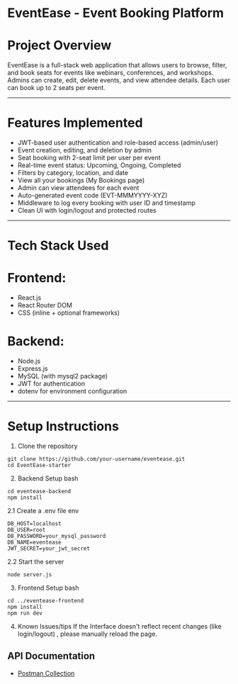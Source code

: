 #  EventEase - Event Booking Platform

#  Project Overview

EventEase is a full-stack web application that allows users to browse, filter, and book seats for events like webinars, conferences, and workshops. Admins can create, edit, delete events, and view attendee details. Each user can book up to 2 seats per event.

---

#  Features Implemented

-  JWT-based user authentication and role-based access (admin/user)
-  Event creation, editing, and deletion by admin
-  Seat booking with 2-seat limit per user per event
-  Real-time event status: Upcoming, Ongoing, Completed
-  Filters by category, location, and date
-  View all your bookings (My Bookings page)
-  Admin can view attendees for each event
-  Auto-generated event code (EVT-MMMYYYY-XYZ)
-  Middleware to log every booking with user ID and timestamp
-  Clean UI with login/logout and protected routes

---

# Tech Stack Used

# Frontend:
- React.js
- React Router DOM
- CSS (inline + optional frameworks)

# Backend:
- Node.js
- Express.js
- MySQL (with mysql2 package)
- JWT for authentication
- dotenv for environment configuration

---

# Setup Instructions

1. Clone the repository
```
git clone https://github.com/your-username/eventease.git
cd EventEase-starter
```
2. Backend Setup
bash
```
cd eventease-backend
npm install
```
2.1 Create a .env file 
env
```
DB_HOST=localhost
DB_USER=root
DB_PASSWORD=your_mysql_password
DB_NAME=eventease
JWT_SECRET=your_jwt_secret
```
2.2 Start the server
```
node server.js
```

3. Frontend Setup
bash
```
cd ../eventease-frontend
npm install
npm run dev
```
4. Known Issues/tips
If the Interface doesn't reflect recent changes (like login/logout) , please manually reload the page.

## API Documentation
- [Postman Collection](./EventEase_API_Collection.json) 


